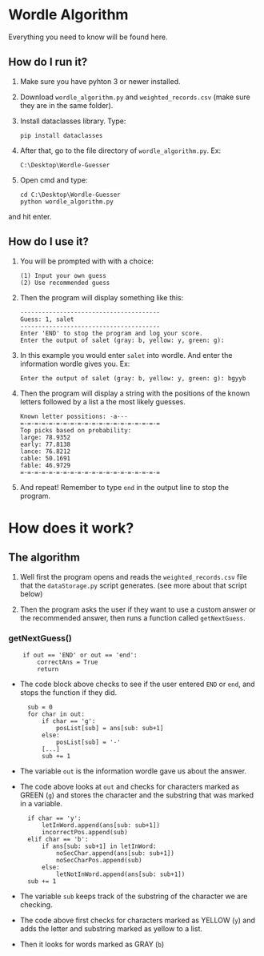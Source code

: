 # Wordle Algorithm

Everything you need to know will be found here.

## How do I run it?

1.  Make sure you have pyhton 3 or newer installed.
2.  Download `wordle_algorithm.py` and `weighted_records.csv` (make sure they are in the same folder).
3.  Install dataclasses library. Type:

        pip install dataclasses

4.  After that, go to the file directory of `wordle_algorithm.py`. Ex:

        C:\Desktop\Wordle-Guesser

5.  Open cmd and type:

        cd C:\Desktop\Wordle-Guesser
        python wordle_algorithm.py

and hit enter.

## How do I use it?

1.  You will be prompted with with a choice:

        (1) Input your own guess
        (2) Use recommended guess

2.  Then the program will display something like this:

        ---------------------------------------
        Guess: 1, salet
        ---------------------------------------
        Enter 'END' to stop the program and log your score.
        Enter the output of salet (gray: b, yellow: y, green: g):

3.  In this example you would enter `salet` into wordle. And enter the information wordle gives you. Ex:

        Enter the output of salet (gray: b, yellow: y, green: g): bgyyb

4.  Then the program will display a string with the positions of the known letters followed by a list a the most likely guesses.

        Known letter possitions: -a---
        =-=-=-=-=-=-=-=-=-=-=-=-=-=-=-=-=-=-=-=
        Top picks based on probability:
        large: 78.9352
        early: 77.8138
        lance: 76.8212
        cable: 50.1691
        fable: 46.9729
        =-=-=-=-=-=-=-=-=-=-=-=-=-=-=-=-=-=-=-=

5.  And repeat! Remember to type `end` in the output line to stop the program.

# How does it work?

## The algorithm

1. Well first the program opens and reads the `weighted_records.csv` file that the `dataStorage.py` script generates. (see more about that script below)

2. Then the program asks the user if they want to use a custom answer or the recommended answer, then runs a function called `getNextGuess`.

### getNextGuess()

        if out == 'END' or out == 'end':
            correctAns = True
            return

- The code block above checks to see if the user entered `END` or `end`, and stops the function if they did.

        sub = 0
        for char in out:
            if char == 'g':
                posList[sub] = ans[sub: sub+1]
            else:
                posList[sub] = '-'
            [...]
            sub += 1

- The variable `out` is the information wordle gave us about the answer.
- The code above looks at `out` and checks for characters marked as GREEN (`g`) and stores the character and the substring that was marked in a variable.

        if char == 'y':
            letInWord.append(ans[sub: sub+1])
            incorrectPos.append(sub)
        elif char == 'b':
            if ans[sub: sub+1] in letInWord:
                noSecChar.append(ans[sub: sub+1])
                noSecCharPos.append(sub)
            else:
                letNotInWord.append(ans[sub: sub+1])
        sub += 1

- The variable `sub` keeps track of the substring of the character we are checking.
- The code above first checks for characters marked as YELLOW (`y`) and adds the letter and substring marked as yellow to a list.
- Then it looks for words marked as GRAY (`b`)
